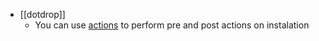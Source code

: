 - [[dotdrop]]
	- You can use [actions](https://dotdrop.readthedocs.io/en/latest/config/config-actions/) to perform pre and post actions on instalation